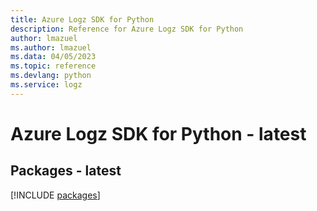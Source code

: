 ```yaml
---
title: Azure Logz SDK for Python
description: Reference for Azure Logz SDK for Python
author: lmazuel
ms.author: lmazuel
ms.data: 04/05/2023
ms.topic: reference
ms.devlang: python
ms.service: logz
---
```

# Azure Logz SDK for Python - latest
## Packages - latest
[!INCLUDE [packages](logz-index.md)]
